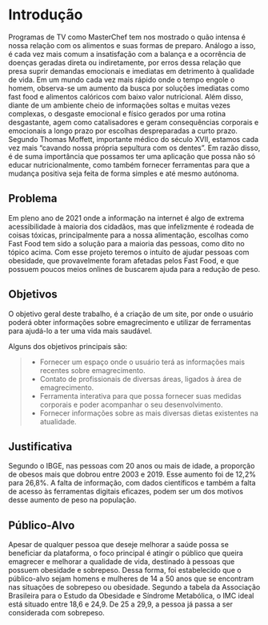 # Introdução

Programas de TV como MasterChef tem nos mostrado o quão intensa é nossa relação com os alimentos e suas formas de preparo.
Análogo a isso, é cada vez mais comum a insatisfação com a balança e a ocorrência de doenças geradas direta ou indiretamente, por erros dessa relação que presa suprir demandas emocionais e imediatas em detrimento à qualidade de vida. Em um mundo cada vez mais rápido onde o tempo engole o homem, observa-se  um aumento da busca por soluções imediatas como fast food e alimentos calóricos com baixo valor nutricional. Além disso, diante de um ambiente cheio de informações soltas e muitas vezes complexas, o desgaste emocional e físico gerados por uma rotina desgastante, agem como catalisadores e geram consequências corporais e emocionais a longo prazo por escolhas despreparadas a curto prazo.
Segundo Thomas Moffett, importante médico do século XVII, estamos cada vez mais “cavando nossa própria sepultura com os dentes”. Em razão disso, é de suma importância que possamos ter uma aplicação que possa não só educar nutricionalmente, como também fornecer ferramentas para que a mudança positiva seja feita de forma simples e até mesmo autónoma. 

## Problema
Em pleno ano de 2021 onde a informação na internet é algo de extrema acessibilidade à maioria dos cidadãos, mas que infelizmente é rodeada de coisas tóxicas, principalmente para a nossa alimentação, escolhas como Fast Food tem sido a solução para a maioria das pessoas, como dito no tópico acima.
Com esse projeto teremos o intuito de ajudar pessoas com obesidade, que provavelmente foram afetadas pelos Fast Food, e que possuem poucos meios onlines de buscarem ajuda para a redução de peso.

## Objetivos

O objetivo geral deste trabalho, é a criação de um site, por onde o usuário poderá obter informações sobre emagrecimento e utilizar de ferramentas para ajudá-lo a ter uma vida mais saudável.

Alguns dos objetivos principais são:

> - Fornecer um espaço onde o usuário terá as informações mais recentes sobre emagrecimento.
> - Contato de profissionais de diversas áreas, ligados à área de emagrecimento.
> - Ferramenta interativa para que possa fornecer suas medidas corporais e poder acompanhar o seu desenvolvimento.
> - Fornecer informações sobre as mais diversas dietas existentes na atualidade.

## Justificativa

Segundo o IBGE, nas pessoas com 20 anos ou mais de idade, a proporção de obesos mais que dobrou entre 2003 e 2019. Esse aumento foi de 12,2% para 26,8%. 
A falta de informação, com dados científicos e também a falta de acesso às ferramentas digitais eficazes, podem ser um dos motivos desse aumento de peso na população. 


## Público-Alvo

Apesar de qualquer pessoa que deseje melhorar a saúde possa se beneficiar da plataforma, o foco principal é atingir o público que queira emagrecer e melhorar a qualidade de vida, destinado à pessoas que possuem obesidade e sobrepeso.
Dessa forma, foi estabelecido que o público-alvo sejam homens e mulheres de 14 a 50 anos que se encontram nas situações de sobrepeso ou obesidade.
Segundo a tabela da Associação Brasileira para o Estudo da Obesidade e Síndrome Metabólica, o IMC ideal está situado entre 18,6 e 24,9. De 25 a 29,9, a pessoa já passa a ser considerada com sobrepeso.
